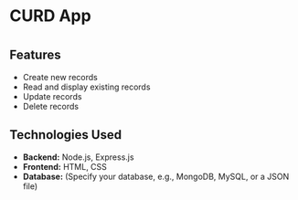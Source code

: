 <h1>CURD App<h1>
<h2>Features</h2>
<ul>
    <li>Create new records</li>
    <li>Read and display existing records</li>
    <li>Update records</li>
    <li>Delete records</li>
</ul>

<h2>Technologies Used</h2>
<ul>
    <li><strong>Backend:</strong> Node.js, Express.js</li>
    <li><strong>Frontend:</strong> HTML, CSS</li>
    <li><strong>Database:</strong> (Specify your database, e.g., MongoDB, MySQL, or a JSON file)</li>
</ul>
